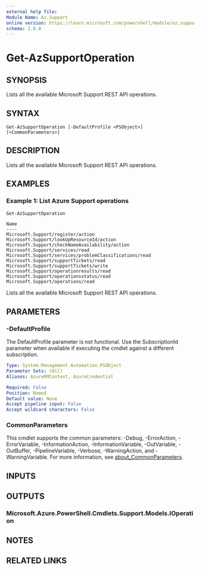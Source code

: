 ```yaml
---
external help file:
Module Name: Az.Support
online version: https://learn.microsoft.com/powershell/module/az.support/get-azsupportoperation
schema: 2.0.0
---
```


# Get-AzSupportOperation

## SYNOPSIS
Lists all the available Microsoft Support REST API operations.

## SYNTAX

```
Get-AzSupportOperation [-DefaultProfile <PSObject>] [<CommonParameters>]
```

## DESCRIPTION
Lists all the available Microsoft Support REST API operations.

## EXAMPLES

### Example 1: List Azure Support operations
```powershell
Get-AzSupportOperation
```

```output
Name
----
Microsoft.Support/register/action
Microsoft.Support/lookUpResourceId/action
Microsoft.Support/checkNameAvailability/action
Microsoft.Support/services/read
Microsoft.Support/services/problemClassifications/read
Microsoft.Support/supportTickets/read
Microsoft.Support/supportTickets/write
Microsoft.Support/operationresults/read
Microsoft.Support/operationsstatus/read
Microsoft.Support/operations/read
```

Lists all the available Microsoft Support REST API operations.

## PARAMETERS

### -DefaultProfile
The DefaultProfile parameter is not functional.
Use the SubscriptionId parameter when available if executing the cmdlet against a different subscription.

```yaml
Type: System.Management.Automation.PSObject
Parameter Sets: (All)
Aliases: AzureRMContext, AzureCredential

Required: False
Position: Named
Default value: None
Accept pipeline input: False
Accept wildcard characters: False
```

### CommonParameters
This cmdlet supports the common parameters: -Debug, -ErrorAction, -ErrorVariable, -InformationAction, -InformationVariable, -OutVariable, -OutBuffer, -PipelineVariable, -Verbose, -WarningAction, and -WarningVariable. For more information, see [about_CommonParameters](http://go.microsoft.com/fwlink/?LinkID=113216).

## INPUTS

## OUTPUTS

### Microsoft.Azure.PowerShell.Cmdlets.Support.Models.IOperation

## NOTES

## RELATED LINKS


